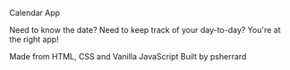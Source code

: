 Calendar App

Need to know the date? Need to keep track of your day-to-day? You're at the right app! 

Made from HTML, CSS and Vanilla JavaScript 
Built by psherrard
